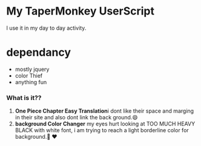 # My TaperMonkey UserScript

I use it in my day to day activity.

# dependancy

* mostly jquery
* color Thief
* anything fun

### What is it??

1. **One Piece Chapter Easy Translation**i dont like their space and marging in their site and also dont link the back ground.😄
2. **background Color Changer**
   my eyes hurt looking at TOO MUCH HEAVY BLACK with white font, i am trying to reach a light borderline color for background.👀️ ❤️
